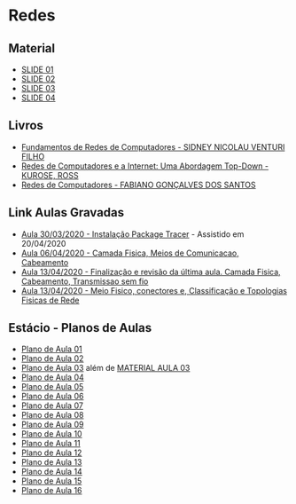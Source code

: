 # Redes

## Material
- [SLIDE 01](https://drive.google.com/open?id=1xgoOYULURN1WnrljPGnLk-ZT1UlNtNaf)
- [SLIDE 02](https://drive.google.com/open?id=1VbKCHOxO3r_WCuYtuTxGYOeyC7QpslIm)
- [SLIDE 03](https://drive.google.com/open?id=1t5LIE1XxB1Cf-GNClF79dfIs9CBiMd63)
- [SLIDE 04](https://drive.google.com/open?id=1f4Mk44yNNz--FJX7F4CQEEPzMJajHYwh)

## Livros
- [Fundamentos de
Redes de Computadores - SIDNEY NICOLAU VENTURI FILHO](https://drive.google.com/open?id=1wPq3FgyIExF6m21of-K6hSbuOf-v_MNQ)
- [Redes de Computadores e a Internet: Uma Abordagem Top-Down - KUROSE, ROSS](https://drive.google.com/open?id=1PbVxExgo78AHiudJ0FW0Z5I46snPEDjL)
- [Redes de Computadores - FABIANO GONÇALVES DOS SANTOS](https://drive.google.com/open?id=1xpLvwbBclHRDJY99h68LRGz4QyAntRxZ)


## Link Aulas Gravadas

- [Aula 30/03/2020 - Instalação Package Tracer](https://web.microsoftstream.com/video/4f3305d4-f66f-4a8f-ae93-929e7b0177e3) - Assistido em 20/04/2020 
- [Aula 06/04/2020 - Camada Fisica, Meios de Comunicacao, Cabeamento](https://web.microsoftstream.com/video/6df7f689-9141-4f42-a1e0-e3f7110d6e6b)
- [Aula 13/04/2020 - Finalização e revisão da última aula. Camada Fisica, Cabeamento, Transmissao sem fio](https://web.microsoftstream.com/video/28107db8-3506-4fe3-a556-6201f76c86b1) 
- [Aula 13/04/2020 - Meio Fisico, conectores e, Classificação e Topologias Fisicas de Rede](https://web.microsoftstream.com/video/c1ad20b3-f479-4cc8-8ec0-bc9e0f89f397)

## Estácio - Planos de Aulas
- [Plano de Aula 01](https://github.com/andrenevares/andrenevares/blob/master/redes/planosDeAula/planoDeAula01.md)
- [Plano de Aula 02](https://github.com/andrenevares/andrenevares/blob/master/redes/planosDeAula/planoDeAula02.md)
- [Plano de Aula 03](https://github.com/andrenevares/andrenevares/blob/master/redes/planosDeAula/planoDeAula03.md) além de [MATERIAL AULA 03](https://github.com/andrenevares/andrenevares/blob/master/redes/planosDeAula/materialDeAula03.md)
- [Plano de Aula 04](https://github.com/andrenevares/andrenevares/blob/master/redes/planosDeAula/planoDeAula04.md)
- [Plano de Aula 05](https://github.com/andrenevares/andrenevares/blob/master/redes/planosDeAula/planoDeAula05.md)
- [Plano de Aula 06](https://github.com/andrenevares/andrenevares/blob/master/redes/planosDeAula/planoDeAula06.md)
- [Plano de Aula 07](https://github.com/andrenevares/andrenevares/blob/master/redes/planosDeAula/planoDeAula07.md)
- [Plano de Aula 08](https://github.com/andrenevares/andrenevares/blob/master/redes/planosDeAula/planoDeAula08.md)
- [Plano de Aula 09](https://github.com/andrenevares/andrenevares/blob/master/redes/planosDeAula/planoDeAula09.md)
- [Plano de Aula 10](https://github.com/andrenevares/andrenevares/blob/master/redes/planosDeAula/planoDeAula10.md)
- [Plano de Aula 11](https://github.com/andrenevares/andrenevares/blob/master/redes/planosDeAula/planoDeAula11.md)
- [Plano de Aula 12](https://github.com/andrenevares/andrenevares/blob/master/redes/planosDeAula/planoDeAula12.md)
- [Plano de Aula 13](https://github.com/andrenevares/andrenevares/blob/master/redes/planosDeAula/planoDeAula13.md)
- [Plano de Aula 14](https://github.com/andrenevares/andrenevares/blob/master/redes/planosDeAula/planoDeAula14.md)
- [Plano de Aula 15](https://github.com/andrenevares/andrenevares/blob/master/redes/planosDeAula/planoDeAula15.md)
- [Plano de Aula 16](https://github.com/andrenevares/andrenevares/blob/master/redes/planosDeAula/planoDeAula16.md)

